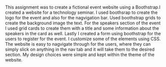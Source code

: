 This assignment was to create a fictional event website using a Boothstrap.I created a website for a technology seminar. I used boothsrap to create the logo for the event and also for the nagvigation bar. Used boothstrap grids to create the background image the text. For the speakers section of the event I used grid cards to create them with a title and some information about the speakers in the card as well. Lastly I created a form using boothstrap for the users to register for the event. I customize some of the elements using CSS.
The website is easy to nagvigate through for the users, where they can simply slick on anything in the nav tab and it will take them to the desired section. My design choices were simple and kept within the theme of the website.

